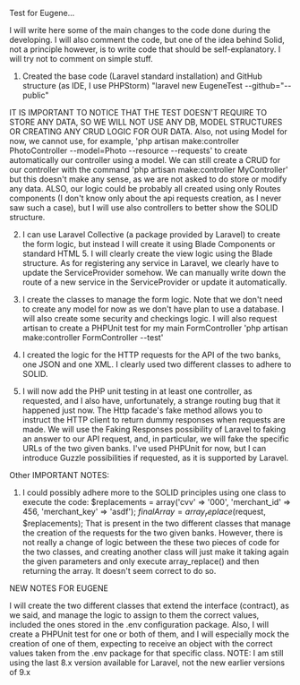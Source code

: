 Test for Eugene...

I will write here some of the main changes to the code done during the developing.
I will also comment the code, but one of the idea behind Solid, not a principle however, is to write code that
should be self-explanatory. I will try not to comment on simple stuff.

1) Created the base code (Laravel standard installation) and GitHub structure (as IDE, I use PHPStorm)
"laravel new EugeneTest --github="--public"

IT IS IMPORTANT TO NOTICE THAT THE TEST DOESN'T REQUIRE TO STORE ANY DATA, SO WE WILL NOT USE ANY DB, MODEL STRUCTURES
OR CREATING ANY CRUD LOGIC FOR OUR DATA.
Also, not using Model for now, we cannot use, for example, 'php artisan make:controller PhotoController --model=Photo --resource --requests'
to create automatically our controller using a model. We can still create a CRUD for our controller with the command
'php artisan make:controller MyController' but this doesn't make any sense, as we are not asked to do store or modify any
data.
ALSO, our logic could be probably all created using only Routes components (I don't know only about the api requests creation, as I never saw such a case),
but I will use also controllers to better show the SOLID structure.

2) I can use Laravel Collective (a package provided by Laravel) to create the form logic, but instead I will create it
using Blade Components or standard HTML 5.
I will clearly create the view logic using the Blade structure.
As for registering any service in Laravel, we clearly have to update the ServiceProvider somehow.
We can manually write down the route of a new service in the ServiceProvider or update it automatically.


3) I create the classes to manage the form logic. Note that we don't need to create any model for now as we don't 
have plan to use a database. I will also create some security and checkings logic. I will also request artisan to create
a PHPUnit test for my main FormController
'php artisan make:controller FormController --test'

4) I created the logic for the HTTP requests for the API of the two banks, one JSON and one XML. I clearly used two different
classes to adhere to SOLID.

5) I will now add the PHP unit testing in at least one controller, as requested, and I also have, unfortunately, a strange 
routing bug that it happened just now.
The Http facade's fake method allows you to instruct the HTTP client to return dummy responses when requests are made. 
We will use the Faking Responses possibility of Laravel to faking an answer to our API request, and, in particular,
we will fake the specific URLs of the two given banks.
I've used PHPUnit for now, but I can introduce Guzzle possibilities if requested, as it is supported by Laravel.

Other IMPORTANT NOTES:
1) I could possibly adhere more to the SOLID principles using one class to execute the code:
   $replacements = array('cvv' => '000', 'merchant_id' => 456, 'merchant_key' => 'asdf');
   $finalArray = array_replace($request, $replacements);
That is present in the two different classes that manage the creation of the requests for the two given banks.
However, there is not really a change of logic between the these two pieces of code for the two classes, and creating
another class will just make it taking again the given parameters and only execute array_replace() and then returning
the array. It doesn't seem correct to do so.

NEW NOTES FOR EUGENE

I will create the two different classes that extend the interface (contract), as we said, and manage the logic to assign
to them the correct values, included the ones stored in the .env configuration package. Also, I will create a PHPUnit test
for one or both of them, and I will especially mock the creation of one of them, expecting to receive an object with the
correct values taken from the .env package for that specific class.
NOTE: I am still using the last 8.x version available for Laravel, not the new earlier versions of 9.x
